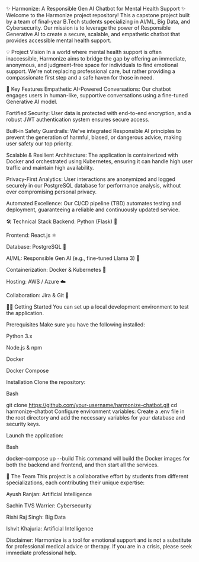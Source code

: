 ✨ Harmonize: A Responsible Gen AI Chatbot for Mental Health Support ✨
Welcome to the Harmonize project repository! This a capstone project built by a team of final-year B.Tech students specializing in AI/ML, Big Data, and Cybersecurity. Our mission is to leverage the power of Responsible Generative AI to create a secure, scalable, and empathetic chatbot that provides accessible mental health support.

💡 Project Vision
In a world where mental health support is often inaccessible, Harmonize aims to bridge the gap by offering an immediate, anonymous, and judgment-free space for individuals to find emotional support. We're not replacing professional care, but rather providing a compassionate first step and a safe haven for those in need.

🚀 Key Features
Empathetic AI-Powered Conversations: Our chatbot engages users in human-like, supportive conversations using a fine-tuned Generative AI model.

Fortified Security: User data is protected with end-to-end encryption, and a robust JWT authentication system ensures secure access.

Built-in Safety Guardrails: We've integrated Responsible AI principles to prevent the generation of harmful, biased, or dangerous advice, making user safety our top priority.

Scalable & Resilient Architecture: The application is containerized with Docker and orchestrated using Kubernetes, ensuring it can handle high user traffic and maintain high availability.

Privacy-First Analytics: User interactions are anonymized and logged securely in our PostgreSQL database for performance analysis, without ever compromising personal privacy.

Automated Excellence: Our CI/CD pipeline (TBD) automates testing and deployment, guaranteeing a reliable and continuously updated service.

🛠️ Technical Stack
Backend: Python (Flask) 🐍

Frontend: React.js ⚛️

Database: PostgreSQL 🐘

AI/ML: Responsible Gen AI (e.g., fine-tuned Llama 3) 🧠

Containerization: Docker & Kubernetes 🐳

Hosting: AWS / Azure ☁️

Collaboration: Jira & Git 🤝

👨‍💻 Getting Started
You can set up a local development environment to test the application.

Prerequisites
Make sure you have the following installed:

Python 3.x

Node.js & npm

Docker

Docker Compose

Installation
Clone the repository:

Bash

git clone https://github.com/your-username/harmonize-chatbot.git
cd harmonize-chatbot
Configure environment variables:
Create a .env file in the root directory and add the necessary variables for your database and security keys.

Launch the application:

Bash

docker-compose up --build
This command will build the Docker images for both the backend and frontend, and then start all the services.

🤝 The Team
This project is a collaborative effort by students from different specializations, each contributing their unique expertise:

Ayush Ranjan: Artificial Intelligence

Sachin TVS Warrier: Cybersecurity

Rishi Raj Singh: Big Data

Ishvit Khajuria: Artificial Intelligence

Disclaimer: Harmonize is a tool for emotional support and is not a substitute for professional medical advice or therapy. If you are in a crisis, please seek immediate professional help.
